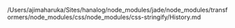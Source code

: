 /Users/ajimaharuka/Sites/hanalog/node_modules/jade/node_modules/transformers/node_modules/css/node_modules/css-stringify/History.md